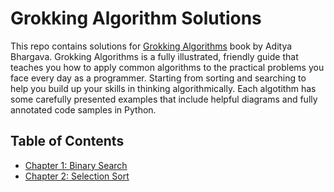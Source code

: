 # **Grokking Algorithm Solutions**
This repo contains solutions for [Grokking Algorithms](https://eg1lib.org/book/2779892/2466e4) book by Aditya Bhargava.
Grokking Algorithms is a fully illustrated, friendly guide that teaches you how to apply common algorithms to the practical problems you face every day as a programmer. 
Starting from sorting and searching to help you build up your skills in thinking algorithmically. Each algotithm has some carefully presented examples that include helpful diagrams and fully annotated code samples in Python.

## Table of Contents

- [Chapter 1: Binary Search](/01-Binary%20Search/binary-search.py)
- [Chapter 2: Selection Sort](/02-Selection%20Sort/selection-sort.py)

